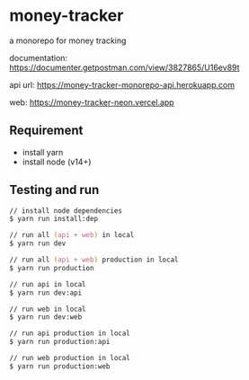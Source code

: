 # money-tracker

a monorepo for money tracking

documentation: <https://documenter.getpostman.com/view/3827865/U16ev89t>

api url: <https://money-tracker-monorepo-api.herokuapp.com>

web: <https://money-tracker-neon.vercel.app>

## Requirement

- install yarn
- install node (v14+)

## Testing and run

```zsh
// install node dependencies
$ yarn run install:dep

// run all (api + web) in local
$ yarn run dev

// run all (api + web) production in local
$ yarn run production

// run api in local
$ yarn run dev:api

// run web in local
$ yarn run dev:web

// run api production in local
$ yarn run production:api

// run web production in local
$ yarn run production:web
```
